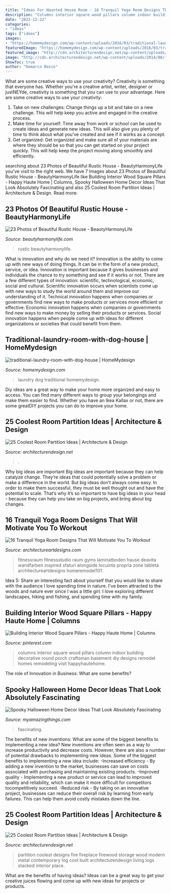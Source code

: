 ```yaml
---
title: "Ideas For Haunted House Room - 16 Tranquil Yoga Room Designs That Will Motivate You To Workout"
description: "Columns interior square wood pillars column indoor building decorative round porch craftsman basement diy designs remodel homes remodeling visit happyhautehome"
date: "2022-12-22"
categories:
- "ideas"
tags: ["ideas"]
images:
- "https://homemydesign.com/wp-content/uploads/2016/03/traditional-laundry-room-with-dog-house.jpg"
featuredImage: "https://homemydesign.com/wp-content/uploads/2016/03/traditional-laundry-room-with-dog-house.jpg"
featured_image: "http://cdn.architecturendesign.net/wp-content/uploads/2014/08/1742.jpg"
image: "http://cdn.architecturendesign.net/wp-content/uploads/2014/08/1742.jpg"
ShowToc: true
author: "Demarco Bosco"
---
```



What are some creative ways to use your creativity?
Creativity is something that everyone has. Whether you're a creative artist, writer, designer or justNEYde, creativity is something that you can use to your advantage. Here are some creative ways to use your creativity: 
1. Take on new challenges: Change things up a bit and take on a new challenge. This will help keep you active and engaged in the creative process. 
2. Make time for yourself: Time away from work or school can be used to create ideas and generate new ideas. This will also give you plenty of time to think about what you've created and see if it works as a concept. 
3. Get organized: Get organized and make sure all of your materials are where they should be so that you can get started on your project quickly. This will help keep the project moving along smoothly and efficiently. 

	

		
searching about 23 Photos of Beautiful Rustic House - BeautyHarmonyLife you've visit to the right web. We have 7 Images about 23 Photos of Beautiful Rustic House - BeautyHarmonyLife like Building Interior Wood Square Pillars - Happy Haute Home | Columns, Spooky Halloween Home Decor Ideas That Look Absolutely Fascinating and also 25 Coolest Room Partition Ideas | Architecture &amp; Design. Read more:
		
    
## 23 Photos Of Beautiful Rustic House - BeautyHarmonyLife

<img loading=lazy src="https://beautyharmonylife.com/wp-content/uploads/2013/07/TACONICGR.jpg" onerror="this.onerror=null;this.src='https://tse2.mm.bing.net/th?id=OIP.w3gZOD9csaOezFIb3ULRRwHaLJ&amp;pid=15.1';" alt="23 Photos of Beautiful Rustic House - BeautyHarmonyLife">

_Source: beautyharmonylife.com_

>rustic beautyharmonylife. 

	

What is innovation and why do we need it?
Innovation is the ability to come up with new ways of doing things. It can be in the form of a new product, service, or idea. Innovation is important because it gives businesses and individuals the chance to try something and see if it works or not.
There are a few different types of innovation: scientific, technological, economic, social and cultural. Scientific innovation occurs when scientists come up with new ways to study the world around them and improve our understanding of it. Technical innovation happens when companies or governments find new ways to make products or services more efficient or effective. Economic innovation happens when companies or governments find new ways to make money by selling their products or services. Social innovation happens when people come up with ideas for different organizations or societies that could benefit from them.

    
## Traditional-laundry-room-with-dog-house | HomeMydesign

<img loading=lazy src="https://homemydesign.com/wp-content/uploads/2016/03/traditional-laundry-room-with-dog-house.jpg" onerror="this.onerror=null;this.src='https://tse1.mm.bing.net/th?id=OIP.PbxowmtQQSD_ljfFcvXGLAHaKS&amp;pid=15.1';" alt="traditional-laundry-room-with-dog-house | HomeMydesign">

_Source: homemydesign.com_

>laundry dog traditional homemydesign. 

	

Diy ideas are a great way to make your home more organized and easy to access. You can find many different ways to group your belongings and make them easier to find. Whether you have an Ikea Kallax or not, there are some greatDIY projects you can do to improve your home.

    
## 25 Coolest Room Partition Ideas | Architecture &amp; Design

<img loading=lazy src="https://cdn.architecturendesign.net/wp-content/uploads/2014/08/559.jpg" onerror="this.onerror=null;this.src='https://tse1.mm.bing.net/th?id=OIP.ezvH4qoRj1glBCBnrbwgYgHaLH&amp;pid=15.1';" alt="25 Coolest Room Partition Ideas | Architecture &amp; Design">

_Source: architecturendesign.net_

>. 

	

Why big ideas are important
Big ideas are important because they can help catalyze change. They’re ideas that could potentially solve a problem or make a difference in the world. But big ideas don’t always come easy. In order to make them successful, they must be well thought out and have the potential to scale.
That’s why it’s so important to have big ideas in your head - because they can help you take on big projects, and bring about big changes.

    
## 16 Tranquil Yoga Room Designs That Will Motivate You To Workout

<img loading=lazy src="https://www.architectureartdesigns.com/wp-content/uploads/2014/11/16-Tranquil-Yoga-Room-Designs-That-Will-Motivate-You-To-Workout-9.jpg" onerror="this.onerror=null;this.src='https://tse2.mm.bing.net/th?id=OIP.1ypY1cWDqqli3OIQ9ITXcwHaFO&amp;pid=15.1';" alt="16 Tranquil Yoga Room Designs That Will Motivate You To Workout">

_Source: architectureartdesigns.com_

>fitnessraum fitnessstudio raum gyms laminatboden hause deavita wandfarben inspired sfaturi alongside locuinta propria zone tableta architectureartdesigns homeremodel101. 

	

Idea 5: Share an interesting fact about yourself that you would like to share with the audience
I love spending time in nature. I've been attracted to the woods and nature ever since I was a little girl. I love exploring different landscapes, hiking and fishing, and spending time with my family.

    
## Building Interior Wood Square Pillars - Happy Haute Home | Columns

<img loading=lazy src="https://i.pinimg.com/736x/44/ec/09/44ec09f296cb5faf861fb67b3db886a1.jpg" onerror="this.onerror=null;this.src='https://tse2.mm.bing.net/th?id=OIP.yE8xdQBpGAvintclf3yQmgHaL0&amp;pid=15.1';" alt="Building Interior Wood Square Pillars - Happy Haute Home | Columns">

_Source: pinterest.com_

>columns interior square wood pillars column indoor building decorative round porch craftsman basement diy designs remodel homes remodeling visit happyhautehome. 

	

The role of Innovation in Business: What are some benefits?
 

    
## Spooky Halloween Home Decor Ideas That Look Absolutely Fascinating

<img loading=lazy src="https://myamazingthings.com/wp-content/uploads/2017/10/halloween-home-decor-2.jpg" onerror="this.onerror=null;this.src='https://tse4.mm.bing.net/th?id=OIP.lh9qY1nwtat2eT94ulte3gHaLH&amp;pid=15.1';" alt="Spooky Halloween Home Decor Ideas That Look Absolutely Fascinating">

_Source: myamazingthings.com_

>fascinating. 

	

The benefits of new inventions: What are some of the biggest benefits to implementing a new idea?
New inventions are often seen as a way to increase productivity and decrease costs. However, there are also a number of potential drawbacks to implementing new ideas. Some of the biggest benefits to implementing a new idea include: 
-Increased efficiency - By adding a new invention to the market, businesses can save on costs associated with purchasing and maintaining existing products. 
-Improved quality - Implementing a new product or service can lead to improved quality and reliability, which can make it more difficult for competitors tocompetitively succeed. 
-Reduced risk - By taking on an innovative project, businesses can reduce their overall risk by learning from early failures. This can help them avoid costly mistakes down the line.

    
## 25 Coolest Room Partition Ideas | Architecture &amp; Design

<img loading=lazy src="http://cdn.architecturendesign.net/wp-content/uploads/2014/08/1742.jpg" onerror="this.onerror=null;this.src='https://tse3.mm.bing.net/th?id=OIP.ovTblCgTk6jpb7B_ULeNwAHaLI&amp;pid=15.1';" alt="25 Coolest Room Partition Ideas | Architecture &amp; Design">

_Source: architecturendesign.net_

>partition coolest designs fire fireplace firewood storage wood modern metal contemporary log cool built architecturendesign living logs stacked interior place. 

	

What are the benefits of having ideas?
Ideas can be a great way to get your creative juices flowing and come up with new ideas for projects or products.


